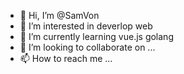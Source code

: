 - 👋 Hi, I’m @SamVon
- 👀 I’m interested in deverlop web
- 🌱 I’m currently learning vue.js golang 
- 💞️ I’m looking to collaborate on ...
- 📫 How to reach me ...

<!---
SamVon/SamVon is a ✨ special ✨ repository because its `README.md` (this file) appears on your GitHub profile.
You can click the Preview link to take a look at your changes.
--->
